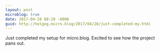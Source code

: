 ```yaml
---
layout: post
microblog: true
date: 2017-04-28 08:29 -0000
guid: http://helgeg.micro.blog/2017/04/28/just-completed-my.html
---
```

Just completed my setup for micro.blog. Excited to see how the project pans out.
